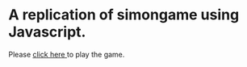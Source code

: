 # A replication of simongame using Javascript.
<p>Please <a href="https://shashi-65.github.io/simongame/">click here </a> to play the game.</p>
